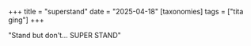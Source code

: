 +++
title = "superstand"
date = "2025-04-18"
[taxonomies]
tags = ["tita ging"]
+++


"Stand but don't... SUPER STAND"




